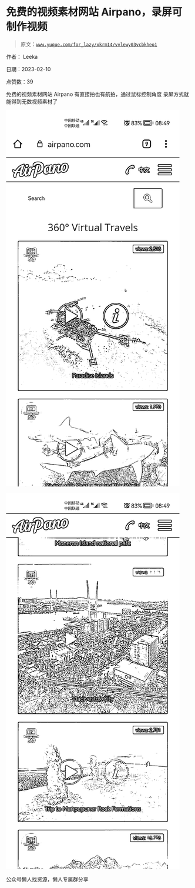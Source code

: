 # 免费的视频素材网站 Airpano，录屏可制作视频

> 原文：[`www.yuque.com/for_lazy/xkrm14/vvlewy03vcbkheo1`](https://www.yuque.com/for_lazy/xkrm14/vvlewy03vcbkheo1)



作者： Leeka



日期：2023-02-10



点赞数：39

<ne-hole id="u949d3ca8" data-lake-id="u949d3ca8">

免费的视频素材网站 Airpano 有直接拍也有航拍，通过鼠标控制角度 录屏方式就能得到无数视频素材了



![](img/8d6ea391d7cb2e15c1e54be2561d1c72.png)



![](img/4cc23dc8d62d094b0d11787de2df80a0.png)

<ne-hole id="ucf96f5a6" data-lake-id="ucf96f5a6">

公众号懒人找资源，懒人专属群分享

</ne-hole></ne-hole>